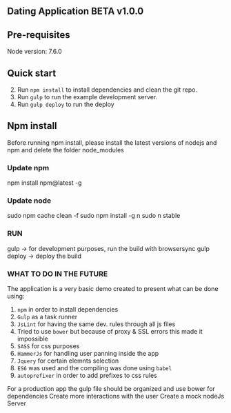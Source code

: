 ## Dating Application BETA v1.0.0

## Pre-requisites
Node version: 7.6.0

## Quick start

2. Run `npm install` to install dependencies and clean the git repo.<br />
3. Run `gulp` to run the example development server.
4. Run `gulp deploy` to run the deploy

## Npm install
Before running npm install, please install the latest versions of nodejs and npm and delete the folder node_modules

### Update npm ###
npm install npm@latest -g

### Update node ###
sudo npm cache clean -f
sudo npm install -g n
sudo n stable


### RUN ###
gulp -> for development purposes, run the build with browsersync
gulp deploy -> deploy the build


### WHAT TO DO IN THE FUTURE ###
The application is a very basic demo created to present what can be done using:
1. `npm` in order to install dependencies
2. `Gulp` as a task runner
3. `JsLint` for having the same dev. rules through all js files
4. Tried to use `bower` but because of proxy & SSL errors this made it impossible
5. `SASS` for css purposes
6. `HammerJs` for handling user panning inside the app
7. `Jquery` for certain elemnts selection
8. `ES6` was used and the compiling was done using `babel`
9. `autoprefixer` in order to add prefixes to css rules


For a production app the gulp file should be organized and use bower for dependencies
Create more interactions with the user
Create a mock nodeJs Server
 
